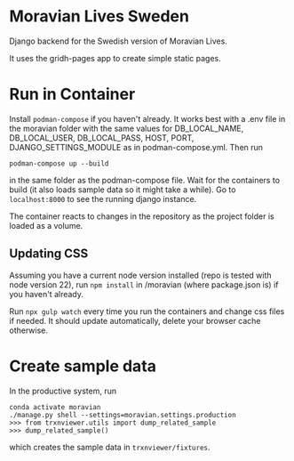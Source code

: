 # Moravian Lives Sweden

Django backend for the Swedish version of Moravian Lives.

It uses the gridh-pages app to create simple static pages.

# Run in Container
Install `podman-compose` if you haven't already. It works best with a .env file in the moravian folder with the same values for DB_LOCAL_NAME, DB_LOCAL_USER, 
DB_LOCAL_PASS, HOST, PORT, DJANGO_SETTINGS_MODULE as in podman-compose.yml. Then run
```
podman-compose up --build
```
in the same folder as the podman-compose file. Wait for the containers to build (it also loads sample data so it might take a while).
Go to `localhost:8000` to see the running django instance.

The container reacts to changes in the repository as the project folder is loaded as a volume.

## Updating CSS
Assuming you have a current node version installed (repo is tested with node version 22), run 
`npm install` in /moravian (where package.json is) if you haven't already. 

Run `npx gulp watch` every time you run the containers and change css files if needed. It should update automatically, delete your browser cache otherwise.

# Create sample data
In the productive system, run 
```
conda activate moravian
./manage.py shell --settings=moravian.settings.production
>>> from trxnviewer.utils import dump_related_sample
>>> dump_related_sample()
```
which creates the sample data in `trxnviewer/fixtures`.
